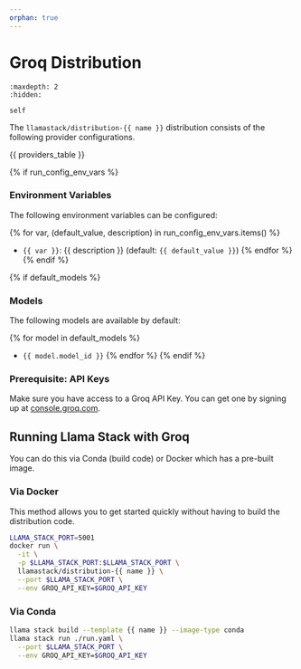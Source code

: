 ```yaml
---
orphan: true
---
```

# Groq Distribution

```{toctree}
:maxdepth: 2
:hidden:

self
```

The `llamastack/distribution-{{ name }}` distribution consists of the following provider configurations.

{{ providers_table }}

{% if run_config_env_vars %}
### Environment Variables

The following environment variables can be configured:

{% for var, (default_value, description) in run_config_env_vars.items() %}
- `{{ var }}`: {{ description }} (default: `{{ default_value }}`)
{% endfor %}
{% endif %}

{% if default_models %}
### Models

The following models are available by default:

{% for model in default_models %}
- `{{ model.model_id }}`
{% endfor %}
{% endif %}

### Prerequisite: API Keys

Make sure you have access to a Groq API Key. You can get one by signing up at [console.groq.com](https://console.groq.com).

## Running Llama Stack with Groq

You can do this via Conda (build code) or Docker which has a pre-built image.

### Via Docker

This method allows you to get started quickly without having to build the distribution code.

```bash
LLAMA_STACK_PORT=5001
docker run \
  -it \
  -p $LLAMA_STACK_PORT:$LLAMA_STACK_PORT \
  llamastack/distribution-{{ name }} \
  --port $LLAMA_STACK_PORT \
  --env GROQ_API_KEY=$GROQ_API_KEY
```

### Via Conda

```bash
llama stack build --template {{ name }} --image-type conda
llama stack run ./run.yaml \
  --port $LLAMA_STACK_PORT \
  --env GROQ_API_KEY=$GROQ_API_KEY
```

